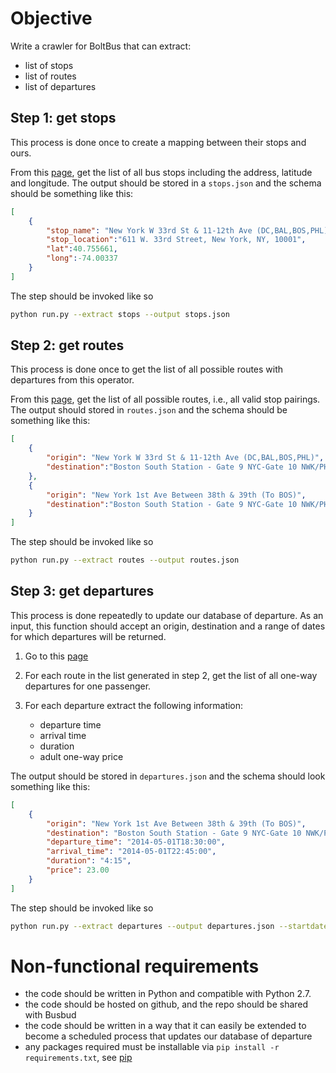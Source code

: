 # Objective

Write a crawler for BoltBus that can extract:
* list of stops
* list of routes
* list of departures

## Step 1: get stops

This process is done once to create a mapping between their stops and ours.

From this [page](http://bit.ly/1mbczAX), get the list of all bus stops including the address, latitude and longitude.  The output should be stored in a `stops.json` and the schema should be something like this:

```json
[
	{
		"stop_name": "New York W 33rd St & 11-12th Ave (DC,BAL,BOS,PHL)",
		"stop_location":"611 W. 33rd Street, New York, NY, 10001",
		"lat":40.755661,
		"long":-74.00337
	}
]
```

The step should be invoked like so

```sh
python run.py --extract stops --output stops.json
```

## Step 2: get routes

This process is done once to get the list of all possible routes with departures from this operator.

From this [page](http://bit.ly/1mbczAX), get the list of all possible routes, i.e., all valid stop pairings.  The output should stored in `routes.json` and the schema should be something like this:

```json
[
	{
		"origin": "New York W 33rd St & 11-12th Ave (DC,BAL,BOS,PHL)",
		"destination":"Boston South Station - Gate 9 NYC-Gate 10 NWK/PHL",
	},
	{
		"origin": "New York 1st Ave Between 38th & 39th (To BOS)",
		"destination":"Boston South Station - Gate 9 NYC-Gate 10 NWK/PHL",
	}
]
```

The step should be invoked like so

```sh
python run.py --extract routes --output routes.json
```


## Step 3: get departures

This process is done repeatedly to update our database of departure. As an input, this function should accept an origin, destination and a range of dates for which departures will be returned.

1. Go to this [page](http://bit.ly/1hXalGT)
1. For each route in the list generated in step 2, get the list of all one-way departures for one passenger.
1. For each departure extract the following information:

	* departure time
	* arrival time
	* duration
	* adult one-way price

The output should be stored in `departures.json` and the schema should look something like this:

```json
[
	{
		"origin": "New York 1st Ave Between 38th & 39th (To BOS)",
		"destination": "Boston South Station - Gate 9 NYC-Gate 10 NWK/PHL",
		"departure_time": "2014-05-01T18:30:00",
		"arrival_time": "2014-05-01T22:45:00",
		"duration": "4:15",
		"price": 23.00
	}
]
```

The step should be invoked like so

```sh
python run.py --extract departures --output departures.json --startdate 2013-11-13 --enddate 2013-11-20
```

# Non-functional requirements

* the code should be written in Python and compatible with Python 2.7.
* the code should be hosted on github, and the repo should be shared with Busbud
* the code should be written in a way that it can easily be extended to become a scheduled process that updates our
database of departure
* any packages required must be installable via `pip install -r requirements.txt`, see [pip](http://www.pip-installer.org/en/latest/)
